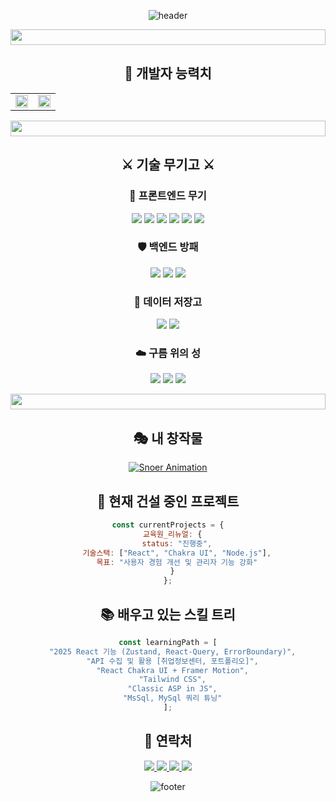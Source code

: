 <div align="center">
  
![header](https://capsule-render.vercel.app/api?type=slice&color=0e1116&height=200&section=header&text=SnowsFE&fontSize=70&fontColor=4285F4&fontAlign=70&fontAlignY=30&desc=차가운%20눈송이처럼%20독특한%20프론트엔드%20개발자&descSize=20&descAlign=70&descAlignY=55&animation=fadeIn)

<img src="https://i.imgur.com/dBaSKWF.gif" height="25" width="100%">

## 🏅 개발자 능력치

<table>
  <tr>
    <td valign="top" width="50%">
      <img src="https://github-readme-stats.vercel.app/api?username=SnowsFE&&theme=highcontrast&show_icons=true" width="100%">
    </td>
    <td valign="top" width="50%">
      <img src="https://github-readme-stats.vercel.app/api/top-langs/?username=SnowsFE&theme=highcontrast&show_icons=true" width="100%">
    </td>
  </tr>
</table>

<img src="https://i.imgur.com/dBaSKWF.gif" height="25" width="100%">

## ⚔️ 기술 무기고 ⚔️

### 🎨 프론트엔드 무기
<p>
  <img src="https://img.shields.io/badge/react-20232a.svg?style=for-the-badge&logo=react&logoColor=61DAFB" />
  <img src="https://img.shields.io/badge/Next.js-000000?style=for-the-badge&logo=Next.js&logoColor=white" />
  <img src="https://img.shields.io/badge/Typescript-3178C6?style=for-the-badge&logo=typescript&logoColor=white" />
  <img src="https://img.shields.io/badge/javascript-F7DF1E?style=for-the-badge&logo=javascript&logoColor=black" />
  <img src="https://img.shields.io/badge/html5-E34F26?style=for-the-badge&logo=html5&logoColor=white" />
  <img src="https://img.shields.io/badge/css-1572B6?style=for-the-badge&logo=css3&logoColor=white" />
</p>

### 🛡️ 백엔드 방패
<p>
  <img src="https://img.shields.io/badge/Node.js-339933?style=for-the-badge&logo=Node.js&logoColor=white" />
  <img src="https://img.shields.io/badge/nginx-009639?style=for-the-badge&logo=nginx&logoColor=white" />
  <img src="https://img.shields.io/badge/PM2-00C853?style=for-the-badge&logo=pm2&logoColor=white" />
</p>

### 🏺 데이터 저장고
<p>
  <img src="https://img.shields.io/badge/MongoDB-47A248?style=for-the-badge&logo=mongodb&logoColor=white" />
  <img src="https://img.shields.io/badge/MSSQL-CC2927?style=for-the-badge&logo=microsoftsqlserver&logoColor=white" />
</p>

### ☁️ 구름 위의 성
<p>
  <img src="https://img.shields.io/badge/Git-F05032?style=for-the-badge&logo=Git&logoColor=white" />
  <img src="https://img.shields.io/badge/Google%20Cloud-4285F4?style=for-the-badge&logo=googlecloud&logoColor=white" />
  <img src="https://img.shields.io/badge/Ubuntu-E95420?style=for-the-badge&logo=ubuntu&logoColor=white" />
</p>

<img src="https://i.imgur.com/dBaSKWF.gif" height="25" width="100%">

## 🎭 내 창작물
<p>
  <a href="https://snowsfe.github.io/by-Snoer/" target="_blank">
    <img src="https://img.shields.io/badge/Snoer_Animation-4285F4?style=for-the-badge&logo=css3&logoColor=white" alt="Snoer Animation">
  </a>
</p>

## 🚧 현재 건설 중인 프로젝트
```javascript
const currentProjects = {
  교육원_리뉴얼: {
    status: "진행중",
    기술스택: ["React", "Chakra UI", "Node.js"],
    목표: "사용자 경험 개선 및 관리자 기능 강화"
  }
};
```

## 📚 배우고 있는 스킬 트리
```javascript
const learningPath = [
  "2025 React 기능 (Zustand, React-Query, ErrorBoundary)",
  "API 수집 및 활용 [취업정보센터, 포트폴리오]",
  "React Chakra UI + Framer Motion",
  "Tailwind CSS",
  "Classic ASP in JS",
  "MsSql, MySql 쿼리 튜닝"
];
```

## 📮 연락처
<p>
  <a href="mailto:snoerkr@gmail.com">
    <img src="https://img.shields.io/badge/snoerkr@gmail.com-EA4335?style=for-the-badge&logo=gmail&logoColor=white" />
  </a>
  <a href="tel:01083311930">
    <img src="https://img.shields.io/badge/010--8331--1930-4285F4?style=for-the-badge&logo=google&logoColor=white" />
  </a>
  <a href="https://velog.io/@snowfe/posts">
    <img src="https://img.shields.io/badge/Velog-20c997?style=for-the-badge&logo=velog&logoColor=white" />
  </a>
  <a href="https://www.youtube.com/channel/UC1iZXiMEallYFxN66sA1NwA">
    <img src="https://img.shields.io/badge/Youtube-FF0000?style=for-the-badge&logo=youtube&logoColor=white" />
  </a>
</p>

![footer](https://capsule-render.vercel.app/api?type=slice&color=0e1116&height=100&section=footer&text=🚗🚘🚛&fontSize=20&fontColor=4285F4&fontAlign=80&rotate=0&animation=fadeIn)
</div>
